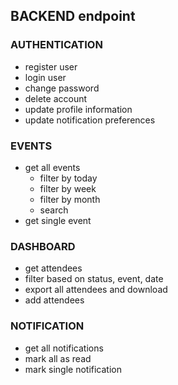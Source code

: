 

## BACKEND endpoint

### AUTHENTICATION
 - register user
 - login user
 - change password
 - delete account
 - update profile information
 - update notification preferences

### EVENTS
 - get all events
   - filter by today
   - filter by week
   - filter by month
   - search
 - get single event

### DASHBOARD
 - get attendees  
 - filter based on status, event, date
 - export all attendees and download
 - add attendees

### NOTIFICATION
 - get all notifications
 - mark all as read
 - mark single notification 
 
